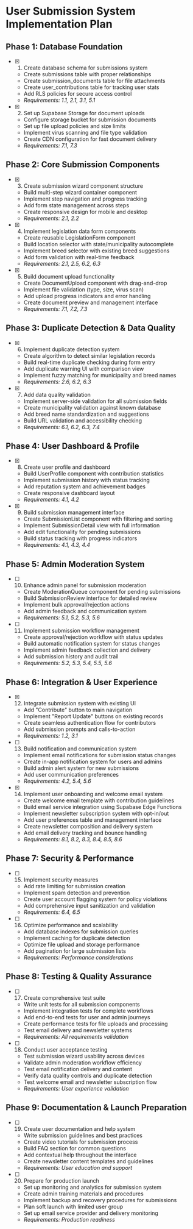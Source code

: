 # User Submission System Implementation Plan

## Phase 1: Database Foundation

- [x] 1. Create database schema for submissions system
  - Create submissions table with proper relationships
  - Create submission_documents table for file attachments
  - Create user_contributions table for tracking user stats
  - Add RLS policies for secure access control
  - _Requirements: 1.1, 2.1, 3.1, 5.1_

- [x] 2. Set up Supabase Storage for document uploads
  - Configure storage bucket for submission documents
  - Set up file upload policies and size limits
  - Implement virus scanning and file type validation
  - Create CDN configuration for fast document delivery
  - _Requirements: 7.1, 7.3_

## Phase 2: Core Submission Components

- [x] 3. Create submission wizard component structure
  - Build multi-step wizard container component
  - Implement step navigation and progress tracking
  - Add form state management across steps
  - Create responsive design for mobile and desktop
  - _Requirements: 2.1, 2.2_

- [x] 4. Implement legislation data form components
  - Create reusable LegislationForm component
  - Build location selector with state/municipality autocomplete
  - Implement breed selector with existing breed suggestions
  - Add form validation with real-time feedback
  - _Requirements: 2.1, 2.5, 6.2, 6.3_

- [x] 5. Build document upload functionality
  - Create DocumentUpload component with drag-and-drop
  - Implement file validation (type, size, virus scan)
  - Add upload progress indicators and error handling
  - Create document preview and management interface
  - _Requirements: 7.1, 7.2, 7.3_

## Phase 3: Duplicate Detection & Data Quality

- [x] 6. Implement duplicate detection system
  - Create algorithm to detect similar legislation records
  - Build real-time duplicate checking during form entry
  - Add duplicate warning UI with comparison view
  - Implement fuzzy matching for municipality and breed names
  - _Requirements: 2.6, 6.2, 6.3_

- [x] 7. Add data quality validation
  - Implement server-side validation for all submission fields
  - Create municipality validation against known database
  - Add breed name standardization and suggestions
  - Build URL validation and accessibility checking
  - _Requirements: 6.1, 6.2, 6.3, 7.4_

## Phase 4: User Dashboard & Profile

- [x] 8. Create user profile and dashboard
  - Build UserProfile component with contribution statistics
  - Implement submission history with status tracking
  - Add reputation system and achievement badges
  - Create responsive dashboard layout
  - _Requirements: 4.1, 4.2_

- [x] 9. Build submission management interface
  - Create SubmissionList component with filtering and sorting
  - Implement SubmissionDetail view with full information
  - Add edit functionality for pending submissions
  - Build status tracking with progress indicators
  - _Requirements: 4.1, 4.3, 4.4_

## Phase 5: Admin Moderation System

- [ ] 10. Enhance admin panel for submission moderation
  - Create ModerationQueue component for pending submissions
  - Build SubmissionReview interface for detailed review
  - Implement bulk approval/rejection actions
  - Add admin feedback and communication system
  - _Requirements: 5.1, 5.2, 5.3, 5.6_

- [ ] 11. Implement submission workflow management
  - Create approval/rejection workflow with status updates
  - Build automatic notification system for status changes
  - Implement admin feedback collection and delivery
  - Add submission history and audit trail
  - _Requirements: 5.2, 5.3, 5.4, 5.5, 5.6_

## Phase 6: Integration & User Experience

- [x] 12. Integrate submission system with existing UI
  - Add "Contribute" button to main navigation
  - Implement "Report Update" buttons on existing records
  - Create seamless authentication flow for contributors
  - Add submission prompts and calls-to-action
  - _Requirements: 1.2, 3.1_

- [ ] 13. Build notification and communication system
  - Implement email notifications for submission status changes
  - Create in-app notification system for users and admins
  - Build admin alert system for new submissions
  - Add user communication preferences
  - _Requirements: 4.2, 5.4, 5.6_

- [x] 14. Implement user onboarding and welcome email system
  - Create welcome email template with contribution guidelines
  - Build email service integration using Supabase Edge Functions
  - Implement newsletter subscription system with opt-in/out
  - Add user preferences table and management interface
  - Create newsletter composition and delivery system
  - Add email delivery tracking and bounce handling
  - _Requirements: 8.1, 8.2, 8.3, 8.4, 8.5, 8.6_

## Phase 7: Security & Performance

- [ ] 15. Implement security measures
  - Add rate limiting for submission creation
  - Implement spam detection and prevention
  - Create user account flagging system for policy violations
  - Add comprehensive input sanitization and validation
  - _Requirements: 6.4, 6.5_

- [ ] 16. Optimize performance and scalability
  - Add database indexes for submission queries
  - Implement caching for duplicate detection
  - Optimize file upload and storage performance
  - Add pagination for large submission lists
  - _Requirements: Performance considerations_

## Phase 8: Testing & Quality Assurance

- [ ] 17. Create comprehensive test suite
  - Write unit tests for all submission components
  - Implement integration tests for complete workflows
  - Add end-to-end tests for user and admin journeys
  - Create performance tests for file uploads and processing
  - Test email delivery and newsletter systems
  - _Requirements: All requirements validation_

- [ ] 18. Conduct user acceptance testing
  - Test submission wizard usability across devices
  - Validate admin moderation workflow efficiency
  - Test email notification delivery and content
  - Verify data quality controls and duplicate detection
  - Test welcome email and newsletter subscription flow
  - _Requirements: User experience validation_

## Phase 9: Documentation & Launch Preparation

- [ ] 19. Create user documentation and help system
  - Write submission guidelines and best practices
  - Create video tutorials for submission process
  - Build FAQ section for common questions
  - Add contextual help throughout the interface
  - Create newsletter content templates and guidelines
  - _Requirements: User education and support_

- [ ] 20. Prepare for production launch
  - Set up monitoring and analytics for submission system
  - Create admin training materials and procedures
  - Implement backup and recovery procedures for submissions
  - Plan soft launch with limited user group
  - Set up email service provider and delivery monitoring
  - _Requirements: Production readiness_